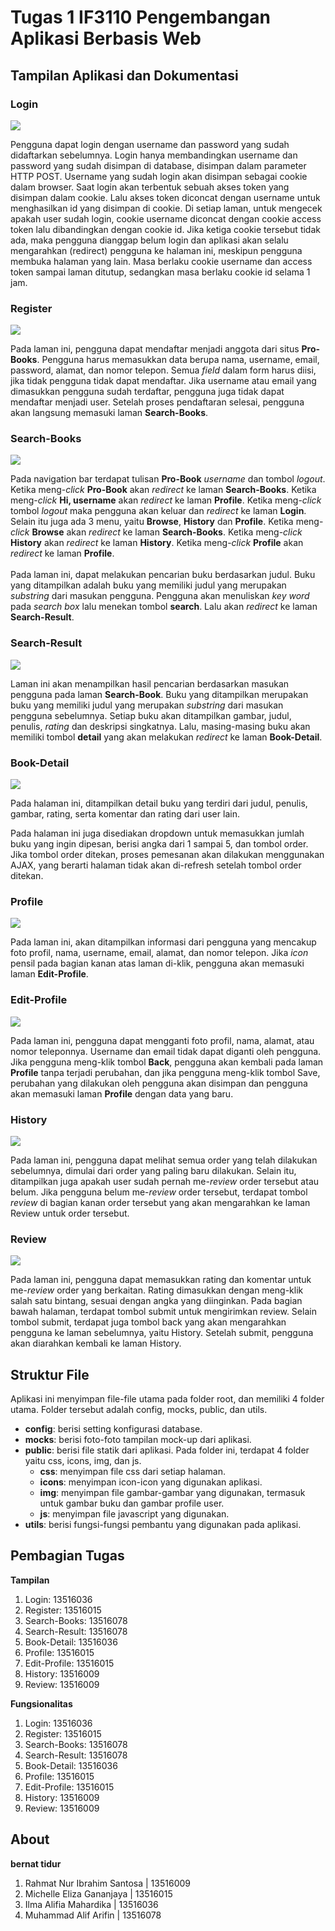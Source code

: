 # Tugas 1 IF3110 Pengembangan Aplikasi Berbasis Web

## Tampilan Aplikasi dan Dokumentasi

### Login
![](mocks/login.png)

Pengguna dapat login dengan username dan password yang sudah didaftarkan sebelumnya. Login hanya membandingkan username dan password yang sudah disimpan di database, disimpan dalam parameter HTTP POST. Username yang sudah login akan disimpan sebagai cookie dalam browser. Saat login akan terbentuk sebuah akses token yang disimpan dalam cookie. Lalu akses token diconcat dengan username untuk menghasilkan id yang disimpan di cookie. Di setiap laman, untuk mengecek apakah user sudah login, cookie username diconcat dengan cookie access token lalu dibandingkan dengan cookie id. Jika ketiga cookie tersebut tidak ada, maka pengguna dianggap belum login dan aplikasi akan selalu mengarahkan (redirect) pengguna ke halaman ini, meskipun pengguna membuka halaman yang lain. Masa berlaku cookie username dan access token sampai laman ditutup, sedangkan masa berlaku cookie id selama 1 jam.

### Register
![](mocks/register.png)

Pada laman ini, pengguna dapat mendaftar menjadi anggota dari situs **Pro-Books**. Pengguna harus memasukkan data berupa nama, username, email, password, alamat, dan nomor telepon. Semua *field* dalam form harus diisi, jika tidak pengguna tidak dapat mendaftar. Jika username atau email yang dimasukkan pengguna sudah terdaftar, pengguna juga tidak dapat mendaftar menjadi user. Setelah proses pendaftaran selesai, pengguna akan langsung memasuki laman **Search-Books**.

### Search-Books
![](mocks/search-book.png)

Pada navigation bar terdapat tulisan **Pro-Book** *username* dan tombol *logout*. Ketika meng-*click* **Pro-Book** akan *redirect* ke laman **Search-Books**. Ketika meng-*click* **Hi, username** akan *redirect* ke laman **Profile**. Ketika meng-*click* tombol *logout* maka pengguna akan keluar dan *redirect* ke laman **Login**. Selain itu juga ada 3 menu, yaitu **Browse**, **History** dan **Profile**. Ketika meng-*click* **Browse** akan *redirect* ke laman **Search-Books**. Ketika meng-*click* **History** akan *redirect* ke laman **History**. Ketika meng-*click* **Profile** akan *redirect* ke laman **Profile**. <br><br>
Pada laman ini, dapat melakukan pencarian buku berdasarkan judul. Buku yang ditampilkan adalah buku yang memiliki judul yang merupakan *substring* dari masukan pengguna. Pengguna akan menuliskan *key word* pada *search box* lalu menekan tombol **search**. Lalu akan *redirect* ke laman **Search-Result**.

### Search-Result
![](mocks/search-result.png)

Laman ini akan menampilkan hasil pencarian berdasarkan masukan pengguna pada laman **Search-Book**. Buku yang ditampilkan merupakan buku yang memiliki judul yang merupakan *substring* dari masukan pengguna sebelumnya. Setiap buku akan ditampilkan gambar, judul, penulis, *rating* dan deskripsi singkatnya. Lalu, masing-masing buku akan memiliki tombol **detail** yang akan melakukan *redirect* ke laman **Book-Detail**.

### Book-Detail
![](mocks/book-detail.png)

Pada halaman ini, ditampilkan detail buku yang terdiri dari judul, penulis, gambar, rating, serta komentar dan rating dari user lain.

Pada halaman ini juga disediakan dropdown untuk memasukkan jumlah buku yang ingin dipesan, berisi angka dari 1 sampai 5, dan tombol order. Jika tombol order ditekan, proses pemesanan akan dilakukan menggunakan AJAX, yang berarti halaman tidak akan di-refresh setelah tombol order ditekan.

### Profile
![](mocks/profile.png)

Pada laman ini, akan ditampilkan informasi dari pengguna yang mencakup foto profil, nama, username, email, alamat, dan nomor telepon. Jika *icon* pensil pada bagian kanan atas laman di-klik, pengguna akan memasuki laman **Edit-Profile**.

### Edit-Profile
![](mocks/edit-profile.png)

Pada laman ini, pengguna dapat mengganti foto profil, nama, alamat, atau nomor teleponnya. Username dan email tidak dapat diganti oleh pengguna. Jika pengguna meng-klik tombol **Back**, pengguna akan kembali pada laman **Profile** tanpa terjadi perubahan, dan jika pengguna meng-klik tombol Save, perubahan yang dilakukan oleh pengguna akan disimpan dan pengguna akan memasuki laman **Profile** dengan data yang baru.

### History
![](mocks/history.png)

Pada laman ini, pengguna dapat melihat semua order yang telah dilakukan sebelumnya, dimulai dari order yang paling baru dilakukan. Selain itu, ditampilkan juga apakah user sudah pernah me-<i>review</i> order tersebut atau belum. Jika pengguna belum me-<i>review</i> order tersebut, terdapat tombol <i>review</i> di bagian kanan order tersebut yang akan mengarahkan ke laman Review untuk order tersebut.

### Review
![](mocks/review.png)

Pada laman ini, pengguna dapat memasukkan rating dan komentar untuk me-<i>review</i> order yang berkaitan. Rating dimasukkan dengan meng-klik salah satu bintang, sesuai dengan angka yang diinginkan. Pada bagian bawah halaman, terdapat tombol submit untuk mengirimkan review. Selain tombol submit, terdapat juga tombol back yang akan mengarahkan pengguna ke laman sebelumnya, yaitu History. Setelah submit, pengguna akan diarahkan kembali ke laman History.

## Struktur File
Aplikasi ini menyimpan file-file utama pada folder root, dan memiliki 4 folder utama. Folder tersebut adalah config, mocks, public, dan utils. 

- **config**: berisi setting konfigurasi database.
- **mocks**: berisi foto-foto tampilan mock-up dari aplikasi.
- **public**: berisi file statik dari aplikasi. Pada folder ini, terdapat 4 folder yaitu css, icons, img, dan js.
    - **css**: menyimpan file css dari setiap halaman.
    - **icons**: menyimpan icon-icon yang digunakan aplikasi.
    - **img**: menyimpan file gambar-gambar yang digunakan, termasuk untuk gambar buku dan gambar profile user.
    - **js**: menyimpan file javascript yang digunakan.
- **utils**: berisi fungsi-fungsi pembantu yang digunakan pada aplikasi.

## Pembagian Tugas

**Tampilan**
1. Login: 13516036
2. Register: 13516015
3. Search-Books: 13516078
4. Search-Result: 13516078
5. Book-Detail: 13516036
6. Profile: 13516015
7. Edit-Profile: 13516015
8. History: 13516009
9. Review: 13516009

**Fungsionalitas**
1. Login: 13516036
2. Register: 13516015
3. Search-Books: 13516078
4. Search-Result: 13516078
5. Book-Detail: 13516036
6. Profile: 13516015
7. Edit-Profile: 13516015
8. History: 13516009
9. Review: 13516009

## About

**bernat tidur**

1. Rahmat Nur Ibrahim Santosa  | 13516009
2. Michelle Eliza Gananjaya    | 13516015
3. Ilma Alifia Mahardika       | 13516036
4. Muhammad Alif Arifin        | 13516078

